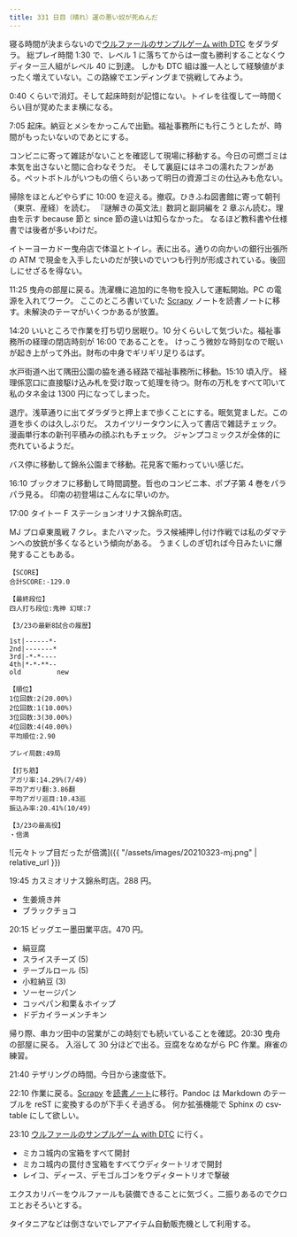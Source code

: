 ```yaml
---
title: 331 日目（晴れ）運の悪い奴が死ぬんだ
---
```


寝る時間が決まらないので[ウルファールのサンプルゲーム with DTC][bshf21b] をダラダラ。
総プレイ時間 1:30 で、レベル 1 に落ちてからは一度も勝利することなくウディター三人組がレベル 40 に到達。
しかも DTC 組は誰一人として経験値がまったく増えていない。この路線でエンディングまで挑戦してみよう。

0:40 くらいで消灯。そして起床時刻が記憶にない。トイレを往復して一時間くらい目が覚めたまま横になる。

7:05 起床。納豆とメシをかっこんで出勤。福祉事務所にも行こうとしたが、時間がもったいないのであとにする。

コンビニに寄って雑誌がないことを確認して現場に移動する。今日の可燃ゴミは本気を出さないと間に合わなそうだ。
そして裏庭にはネコの濡れたフンがある。ペットボトルがいつもの倍くらいあって明日の資源ゴミの仕込みも危ない。

掃除をほとんどやらずに 10:00 を迎える。撤収。ひきふね図書館に寄って朝刊（東京、産経）を読む。
『謎解きの英文法』数詞と副詞編を 2 章ぶん読む。理由を示す because 節と since 節の違いは知らなかった。
なるほど教科書や仕様書では後者が多いわけだ。

イトーヨーカドー曳舟店で体温とトイレ。表に出る。通りの向かいの銀行出張所の ATM で現金を入手したいのだが狭いのでいつも行列が形成されている。後回しにせざるを得ない。

11:25 曳舟の部屋に戻る。洗濯機に追加的に冬物を投入して運転開始。PC の電源を入れてワーク。
ここのところ書いていた [Scrapy] ノートを読書ノートに移す。未解決のテーマがいくつかあるが放置。

14:20 いいところで作業を打ち切り居眠り。10 分くらいして気づいた。福祉事務所の経理の閉店時刻が 16:00 であることを。
けっこう微妙な時刻なので眠いが起き上がって外出。財布の中身でギリギリ足りるはず。

水戸街道へ出て隅田公園の脇を通る経路で福祉事務所に移動。15:10 頃入庁。
経理係窓口に直接駆け込み札を受け取って処理を待つ。財布の万札をすべて叩いて私のタネ金は 1300 円になってしまった。

退庁。浅草通りに出てダラダラと押上まで歩くことにする。眠気覚ましだ。この道を歩くのは久しぶりだ。
スカイツリータウンに入って書店で雑誌チェック。漫画単行本の新刊平積みの顔ぶれもチェック。
ジャンプコミックスが全体的に売れているようだ。

バス停に移動して錦糸公園まで移動。花見客で賑わっていい感じだ。

16:10 ブックオフに移動して時間調整。哲也のコンビニ本、ポプ子第 4 巻をパラパラ見る。
印南の初登場はこんなに早いのか。

17:00 タイトー F ステーションオリナス錦糸町店。

MJ プロ卓東風戦 7 クレ。またハマッた。ラス候補押し付け作戦では私のダマテンへの放銃が多くなるという傾向がある。
うまくしのぎ切れば今日みたいに爆発することもある。

```text
【SCORE】
合計SCORE:-129.0

【最終段位】
四人打ち段位:鬼神 幻球:7

【3/23の最新8試合の履歴】

1st|------*-
2nd|-------*
3rd|-*-*----
4th|*-*-**--
old         new

【順位】
1位回数:2(20.00%)
2位回数:1(10.00%)
3位回数:3(30.00%)
4位回数:4(40.00%)
平均順位:2.90

プレイ局数:49局

【打ち筋】
アガリ率:14.29%(7/49)
平均アガリ翻:3.86翻
平均アガリ巡目:10.43巡
振込み率:20.41%(10/49)

【3/23の最高役】
・倍満
```

![元々トップ目だったが倍満]({{ "/assets/images/20210323-mj.png" | relative_url }})

19:45 カスミオリナス錦糸町店。288 円。

* 生姜焼き丼
* ブラックチョコ

20:15 ビッグエー墨田業平店。470 円。

* 絹豆腐
* スライスチーズ (5)
* テーブルロール (5)
* 小粒納豆 (3)
* ソーセージパン
* コッペパン和栗＆ホイップ
* ドデカイラーメンチキン

帰り際、串カツ田中の営業がこの時刻でも続いていることを確認。20:30 曳舟の部屋に戻る。
入浴して 30 分ほどで出る。豆腐をなめながら PC 作業。麻雀の練習。

21:40 テザリングの時間。今日から速度低下。

22:10 作業に戻る。[Scrapy] を[読書ノート][note]に移行。Pandoc は Markdown のテーブルを reST に変換するのが下手くそ過ぎる。
何か拡張機能で Sphinx の csv-table にして欲しい。

23:10 [ウルファールのサンプルゲーム with DTC][bshf21b] に行く。

* ミカコ城内の宝箱をすべて開封
* ミカコ城内の罠付き宝箱をすべてウディタートリオで開封
* レイコ、ディース、デモゴルゴンをウディタートリオで撃破

エクスカリバーをウルファールも装備できることに気づく。二振りあるのでクロエとおそろいとする。

タイタニアなどは倒さないでレアアイテム自動販売機として利用する。

[bshf21b]: https://wodifes.net/game/show/446
[scrapy]: https://scrapy.org/
[note]: https://showa-yojyo.github.io/notebook/

